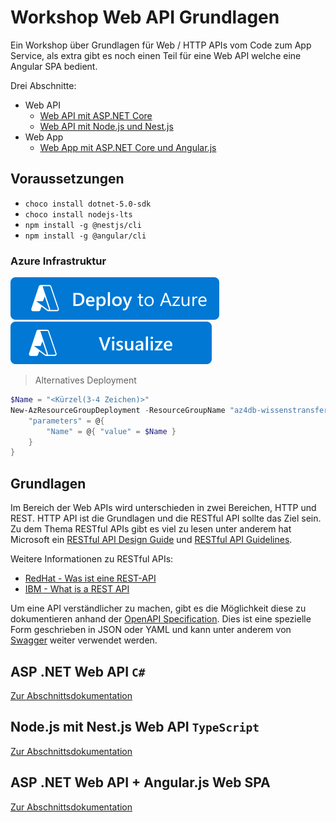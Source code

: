 # Workshop Web API Grundlagen

Ein Workshop über Grundlagen für Web / HTTP APIs vom Code zum App Service, als extra gibt es noch einen Teil für eine Web API welche eine Angular SPA bedient.

Drei Abschnitte:

- Web API
  - [Web API mit ASP.NET Core](#aspnet-web-api-c)
  - [Web API mit Node.js und Nest.js](#nodejs-mit-nestjs-web-api-typescript)
- Web App
  - [Web App mit ASP.NET Core und Angular.js](#aspnet-web-api--angularjs-web-spa)

## Voraussetzungen

- `choco install dotnet-5.0-sdk`
- `choco install nodejs-lts`
- `npm install -g @nestjs/cli`
- `npm install -g @angular/cli`

### Azure Infrastruktur

[![Deploy To Azure](https://raw.githubusercontent.com/sweetnordic/workshop-web-api/main/.azure/images/deploytoazure.svg?sanitize=true)](https://portal.azure.com/#create/Microsoft.Template/uri/https%3A%2F%2Fraw.githubusercontent.com%2Fsweetnordic%2Fworkshop-web-api%2Fmain%2F.azure%2Fazuredeploy.json)
[![Visualize](https://raw.githubusercontent.com/sweetnordic/workshop-web-api/main/.azure/images/visualizebutton.svg?sanitize=true)](http://armviz.io/#/?load=https%3A%2F%2Fraw.githubusercontent.com%2Fsweetnordic%2Fworkshop-web-api%2Fmain%2F.azure%2Fazuredeploy.json)

> Alternatives Deployment

```powershell
$Name = "<Kürzel(3-4 Zeichen)>"
New-AzResourceGroupDeployment -ResourceGroupName "az4db-wissenstransfer" -TemplateUri "https://raw.githubusercontent.com/sweetnordic/workshop-web-api/main/.azure/azuredeploy.json" -DeploymentName "ws-$(Name)-api" -Parameters @{
    "parameters" = @{
        "Name" = @{ "value" = $Name }
    }
}
```

## Grundlagen

Im Bereich der Web APIs wird unterschieden in zwei Bereichen, HTTP und REST. HTTP API ist die Grundlagen und die RESTful API sollte das Ziel sein. Zu dem Thema RESTful APIs gibt es viel zu lesen unter anderem hat Microsoft ein [RESTful API Design Guide](https://docs.microsoft.com/en-us/azure/architecture/best-practices/api-design) und [RESTful API Guidelines](https://github.com/Microsoft/api-guidelines/blob/vNext/Guidelines.md).

Weitere Informationen zu RESTful APIs:

- [RedHat - Was ist eine REST-API](https://www.redhat.com/de/topics/api/what-is-a-rest-api)
- [IBM - What is a REST API](https://www.ibm.com/cloud/learn/rest-apis)

Um eine API verständlicher zu machen, gibt es die Möglichkeit diese zu dokumentieren anhand der [OpenAPI Specification](https://swagger.io/specification/). Dies ist eine spezielle Form geschrieben in JSON oder YAML und kann unter anderem von [Swagger](https://swagger.io/) weiter verwendet werden.

## ASP .NET Web API `C#`

[Zur Abschnittsdokumentation](abschnitt-1.md)

## Node.js mit Nest.js Web API `TypeScript`

[Zur Abschnittsdokumentation](abschnitt-2.md)

## ASP .NET Web API + Angular.js Web SPA

[Zur Abschnittsdokumentation](abschnitt-3.md)
